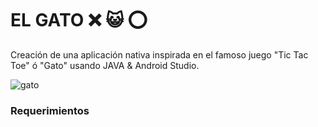 # EL GATO  ❌ 😺 ⭕

Creación de una aplicación nativa inspirada en el famoso juego "Tic Tac Toe" ó "Gato" usando JAVA & Android Studio.

![gato](https://cdn.pbrd.co/images/HVNxYfT.gif)

### Requerimientos

